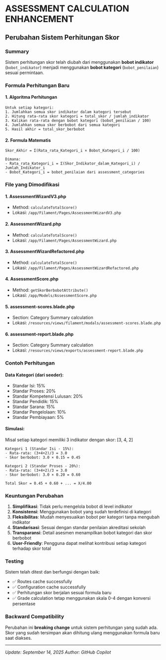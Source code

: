 # ASSESSMENT CALCULATION ENHANCEMENT

## Perubahan Sistem Perhitungan Skor

### Summary
Sistem perhitungan skor telah diubah dari menggunakan **bobot indikator** (`bobot_indikator`) menjadi menggunakan **bobot kategori** (`bobot_penilaian`) sesuai permintaan.

### Formula Perhitungan Baru

#### 1. Algoritma Perhitungan
```
Untuk setiap kategori:
1. Jumlahkan semua skor indikator dalam kategori tersebut
2. Hitung rata-rata skor kategori = total_skor / jumlah_indikator
3. Kalikan rata-rata dengan bobot kategori (bobot_penilaian / 100)
4. Jumlahkan semua skor berbobot dari semua kategori
5. Hasil akhir = total_skor_berbobot
```

#### 2. Formula Matematis
```
Skor_Akhir = Σ(Rata_rata_Kategori_i × Bobot_Kategori_i / 100)

Dimana:
- Rata_rata_Kategori_i = Σ(Skor_Indikator_dalam_Kategori_i) / Jumlah_Indikator_i
- Bobot_Kategori_i = bobot_penilaian dari assessment_categories
```

### File yang Dimodifikasi

#### 1. AssessmentWizardV3.php
- Method: `calculateTotalScore()`
- Lokasi: `/app/Filament/Pages/AssessmentWizardV3.php`

#### 2. AssessmentWizard.php  
- Method: `calculateTotalScore()`
- Lokasi: `/app/Filament/Pages/AssessmentWizard.php`

#### 3. AssessmentWizardRefactored.php
- Method: `calculateTotalScore()`  
- Lokasi: `/app/Filament/Pages/AssessmentWizardRefactored.php`

#### 4. AssessmentScore.php
- Method: `getSkorBerbobotAttribute()`
- Lokasi: `/app/Models/AssessmentScore.php`

#### 5. assessment-scores.blade.php
- Section: Category Summary calculation
- Lokasi: `/resources/views/filament/modals/assessment-scores.blade.php`

#### 6. assessment-report.blade.php  
- Section: Category Summary calculation
- Lokasi: `/resources/views/exports/assessment-report.blade.php`

### Contoh Perhitungan

#### Data Kategori (dari seeder):
- Standar Isi: 15%
- Standar Proses: 20%  
- Standar Kompetensi Lulusan: 20%
- Standar Pendidik: 15%
- Standar Sarana: 15%
- Standar Pengelolaan: 10%
- Standar Pembiayaan: 5%

#### Simulasi:
Misal setiap kategori memiliki 3 indikator dengan skor: [3, 4, 2]

```
Kategori 1 (Standar Isi - 15%):
- Rata-rata: (3+4+2)/3 = 3.0
- Skor berbobot: 3.0 × 0.15 = 0.45

Kategori 2 (Standar Proses - 20%):  
- Rata-rata: (3+4+2)/3 = 3.0
- Skor berbobot: 3.0 × 0.20 = 0.60

Total Skor = 0.45 + 0.60 + ... = X/4.00
```

### Keuntungan Perubahan

1. **Simplifikasi**: Tidak perlu mengelola bobot di level indikator
2. **Konsistensi**: Menggunakan bobot yang sudah terdefinisi di kategori
3. **Fleksibilitas**: Mudah menyesuaikan bobot per kategori tanpa mengubah indikator
4. **Standarisasi**: Sesuai dengan standar penilaian akreditasi sekolah
5. **Transparansi**: Detail asesmen menampilkan bobot kategori dan skor berbobot
6. **User-Friendly**: Pengguna dapat melihat kontribusi setiap kategori terhadap skor total

### Testing

Sistem telah ditest dan berfungsi dengan baik:
- ✅ Routes cache successfully
- ✅ Configuration cache successfully  
- ✅ Perhitungan skor berjalan sesuai formula baru
- ✅ Grade calculation tetap menggunakan skala 0-4 dengan konversi persentase

### Backward Compatibility

Perubahan ini **breaking change** untuk sistem perhitungan yang sudah ada. Skor yang sudah tersimpan akan dihitung ulang menggunakan formula baru saat diakses.

---
*Update: September 14, 2025*
*Author: GitHub Copilot*
